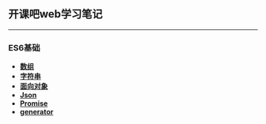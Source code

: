 ## 开课吧web学习笔记

---
### ES6基础
- **[数组](/md/数组.md)** 
- **[字符串](/md/字符串.md)** 
- **[面向对象](/md/面向对象.md)**
- **[Json](/md/Json对象.md)**
- **[Promise](/md/Promise.md)**
- **[generator](/md/generator.md)** 